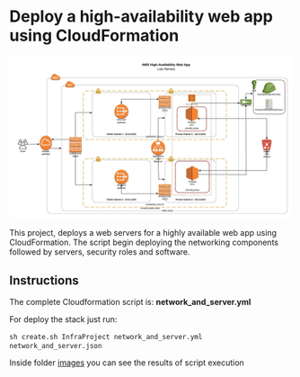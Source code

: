 # Deploy a high-availability web app using CloudFormation

![img-1](diagram/Project-02-DevOps-NanoDegree.jpeg)

This project, deploys a web servers for a highly available web app using CloudFormation. The script begin deploying the networking components followed by servers, security roles and software.

## Instructions

The complete Cloudformation script is: **network_and_server.yml** 

For deploy the stack just run: 

    sh create.sh InfraProject network_and_server.yml network_and_server.json
    
Inside folder [images](https://github.com/herrera-luis/cloud-devops-nanodegree/tree/master/deploy%20HA%20web%20app%20using%20cloudformation/images) you can see the results of script execution

